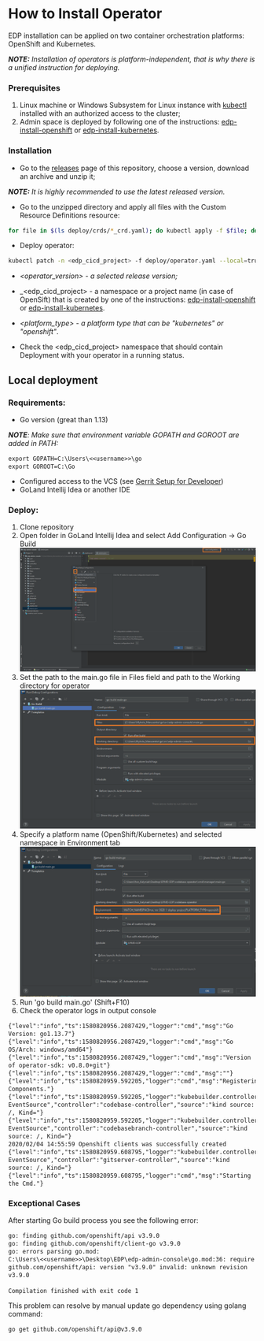 # How to Install Operator

EDP installation can be applied on two container orchestration platforms: OpenShift and Kubernetes.

_**NOTE:** Installation of operators is platform-independent, that is why there is a unified instruction for deploying._

### Prerequisites
1. Linux machine or Windows Subsystem for Linux instance with [kubectl](https://kubernetes.io/docs/tasks/tools/install-kubectl/) installed with an authorized access to the cluster;
2. Admin space is deployed by following one of the instructions: [edp-install-openshift](https://github.com/epmd-edp/edp-install/blob/master/documentation/openshift_install.md#admin-space) or [edp-install-kubernetes](https://github.com/epmd-edp/edp-install/blob/master/documentation/kubernetes_install.md#admin-space).

### Installation
* Go to the [releases](https://github.com/epmd-edp/gerrit-operator/releases) page of this repository, choose a version, download an archive and unzip it;

_**NOTE:** It is highly recommended to use the latest released version._

* Go to the unzipped directory and apply all files with the Custom Resource Definitions resource:
```bash
for file in $(ls deploy/crds/*_crd.yaml); do kubectl apply -f $file; done
```

* Deploy operator:
```bash
kubectl patch -n <edp_cicd_project> -f deploy/operator.yaml --local=true --patch='{"spec":{"template":{"spec":{"containers":[{"image":"epamedp/gerrit-operator:<operator_version>", "name":"gerrit-operator-v2", "env": [{"name":"WATCH_NAMESPACE", "value":"<edp_cicd_project>"}, {"name":"PLATFORM_TYPE","value":"kubernetes"}]}]}}}}' -o yaml | kubectl -n <edp_cicd_project> apply -f -
```

- _<operator_version> - a selected release version;_

- _<edp_cicd_project> - a namespace or a project name (in case of OpenSift) that is created by one of the instructions: [edp-install-openshift](https://github.com/epmd-edp/edp-install/blob/master/documentation/openshift_install.md#install-edp) or [edp-install-kubernetes](https://github.com/epmd-edp/edp-install/blob/master/documentation/kubernetes_install.md#install-edp). 

- _<platform_type> - a platform type that can be "kubernetes" or "openshift"_.

* Check the <edp_cicd_project> namespace that should contain Deployment with your operator in a running status.

## Local deployment
### Requirements:
* Go version (great than 1.13)

_**NOTE**: Make sure that environment variable GOPATH and GOROOT are added in PATH:_
```
export GOPATH=C:\Users\<<username>>\go
export GOROOT=C:\Go
```

* Configured access to the VCS (see [Gerrit Setup for Developer](https://kb.epam.com/display/EPMDEDP/Gerrit+Setup+for+Developer))
* GoLand Intellij Idea or another IDE

### Deploy:
1. Clone repository
2. Open folder in GoLand Intellij Idea and select Add Configuration → Go Build
![add-config](readme-resource/add_config.png "add-config") 
3. Set the path to the main.go file in Files field and path to the Working directory for operator
![build-config](readme-resource/build_config.png "build-config") 
4. Specify a platform name (OpenShift/Kubernetes) and selected namespace in Environment tab 
![add-env-vars](readme-resource/add_env_vars.png "add-env-vars") 
5. Run 'go build main.go' (Shift+F10)
6. Check the operator logs in output console 
```
{"level":"info","ts":1580820956.2087429,"logger":"cmd","msg":"Go Version: go1.13.7"}
{"level":"info","ts":1580820956.2087429,"logger":"cmd","msg":"Go OS/Arch: windows/amd64"}
{"level":"info","ts":1580820956.2087429,"logger":"cmd","msg":"Version of operator-sdk: v0.8.0+git"}
{"level":"info","ts":1580820956.2087429,"logger":"cmd","msg":""}
{"level":"info","ts":1580820959.592205,"logger":"cmd","msg":"Registering Components."}
{"level":"info","ts":1580820959.592205,"logger":"kubebuilder.controller","msg":"Starting EventSource","controller":"codebase-controller","source":"kind source: /, Kind="}
{"level":"info","ts":1580820959.592205,"logger":"kubebuilder.controller","msg":"Starting EventSource","controller":"codebasebranch-controller","source":"kind source: /, Kind="}
2020/02/04 14:55:59 Openshift clients was successfully created
{"level":"info","ts":1580820959.608795,"logger":"kubebuilder.controller","msg":"Starting EventSource","controller":"gitserver-controller","source":"kind source: /, Kind="}
{"level":"info","ts":1580820959.608795,"logger":"cmd","msg":"Starting the Cmd."}
```

### Exceptional Cases
After starting Go build process you see the following error: 
```
go: finding github.com/openshift/api v3.9.0
go: finding github.com/openshift/client-go v3.9.0
go: errors parsing go.mod:
C:\Users\<<username>>\Desktop\EDP\edp-admin-console\go.mod:36: require github.com/openshift/api: version "v3.9.0" invalid: unknown revision v3.9.0

Compilation finished with exit code 1
```

This problem can resolve by manual update go dependency using golang command:
```
go get github.com/openshift/api@v3.9.0
```